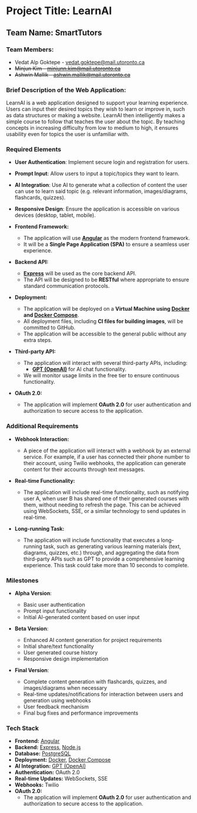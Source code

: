 # Project Title: LearnAI

## Team Name: SmartTutors

### Team Members:
- Vedat Alp Goktepe - vedat.goktepe@mail.utoronto.ca
- ~~Minjun Kim - minjunn.kim@mail.utoronto.ca~~
- ~~Ashwin Mallik - ashwin.mallik@mail.utoronto.ca~~

### Brief Description of the Web Application:
LearnAI is a web application designed to support your learning experience. Users can input their desired topics they wish to learn or improve in, such as data structures or making a website. LearnAI then intelligently makes a simple course to follow that teaches the user about the topic. By teaching concepts in increasing difficulty from low to medium to high, it ensures usability even for topics the user is unfamiliar with.

### Required Elements
- **User Authentication**: Implement secure login and registration for users.
- **Prompt Input**: Allow users to input a topic/topics they want to learn.
- **AI Integration**: Use AI to generate what a collection of content the user can use to learn said topic (e.g. relevant information, images/diagrams, flashcards, quizzes).
- **Responsive Design**: Ensure the application is accessible on various devices (desktop, tablet, mobile).

- **Frontend Framework:**
  - The application will use **[Angular](https://angular.io/)** as the modern frontend framework.
  - It will be a **Single Page Application (SPA)** to ensure a seamless user experience.
  
- **Backend API:**
  - **[Express](https://expressjs.com/)** will be used as the core backend API.
  - The API will be designed to be **RESTful** where appropriate to ensure standard communication protocols.

- **Deployment:**
  - The application will be deployed on a **Virtual Machine using [Docker](https://www.docker.com/) and [Docker Compose](https://docs.docker.com/compose/)**.
  - All deployment files, including **CI files for building images**, will be committed to GitHub.
  - The application will be accessible to the general public without any extra steps.

- **Third-party API:**
  - The application will interact with several third-party APIs, including:
    - **[GPT (OpenAI)](https://openai.com/api/)** for AI chat functionality.
  - We will monitor usage limits in the free tier to ensure continuous functionality.

- **OAuth 2.0:**
  - The application will implement **OAuth 2.0** for user authentication and authorization to secure access to the application.

### Additional Requirements
- **Webhook Interaction:**
  - A piece of the application will interact with a webhook by an external service. For example, if a user has connected their phone number to their account, using Twilio webhooks, the application can generate content for their accounts through text messages.

- **Real-time Functionality:**
  - The application will include real-time functionality, such as notifying user A, when user B has shared one of their generated courses with them, without needing to refresh the page. This can be achieved using WebSockets, SSE, or a similar technology to send updates in real-time.

- **Long-running Task:**
  - The application will include functionality that executes a long-running task, such as generating various learning materials (text, diagrams, quizzes, etc.) through, and aggregating the data from third-party APIs such as GPT to provide a comprehensive learning experience. This task could take more than 10 seconds to complete.

### Milestones
- **Alpha Version**:
  - Basic user authentication
  - Prompt input functionality
  - Initial AI-generated content based on user input

- **Beta Version**:
  - Enhanced AI content generation for project requirements
  - Initial share/text functionality
  - User generated course history
  - Responsive design implementation

- **Final Version**:
  - Complete content generation with flashcards, quizzes, and images/diagrams when necessary
  - Real-time updates/notifications for interaction between users and generation using webhooks
  - User feedback mechanism
  - Final bug fixes and performance improvements


### Tech Stack
- **Frontend:** [Angular](https://angular.io/)
- **Backend:** [Express](https://expressjs.com/), [Node.js](https://nodejs.org/)
- **Database:** [PostgreSQL](https://www.postgresql.org/)
- **Deployment:** [Docker](https://www.docker.com/), [Docker Compose](https://docs.docker.com/compose/)
- **AI Integration:** [GPT (OpenAI)](https://openai.com/api/)
- **Authentication:** OAuth 2.0
- **Real-time Updates:** WebSockets, SSE
- **Webhooks:** Twilio
- **OAuth 2.0:**
  - The application will implement **OAuth 2.0** for user authentication and authorization to secure access to the application.
